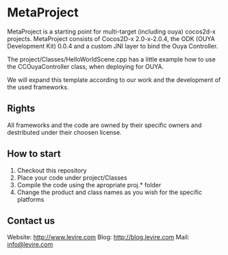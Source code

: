 MetaProject
===========

MetaProject is a starting point for multi-target (including ouya) cocos2d-x projects. MetaProject consists of Cocos2D-x 2.0-x-2.0.4, the ODK (OUYA Development Kit) 0.0.4 and a custom JNI layer to bind the Ouya Controller.

The project/Classes/HelloWorldScene.cpp has a little example how to use the CCOuyaController class, when deploying for OUYA.

We will expand this template according to our work and the development of the used frameworks.

Rights
------

All frameworks and the code are owned by their specific owners and destributed under their choosen license.

How to start
------------

1. Checkout this repository
2. Place your code under project/Classes
3. Compile the code using the apropriate proj.* folder
4. Change the product and class names as you wish for the specific platforms

Contact us
----------

Website: http://www.levire.com
Blog: http://blog.levire.com
Mail: info@levire.com